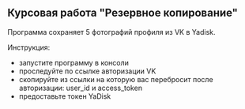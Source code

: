 ## Курсовая работа "Резервное копирование"

Программа сохраняет 5 фотографий профиля из VK в Yadisk. 

Инструкция:
- запустите программу в консоли
- проследуйте по ссылке авторизации VK
- скопируйте из ссылки на которую вас перебросит после авторизации: user_id и access_token
- предоставьте токен YaDisk 